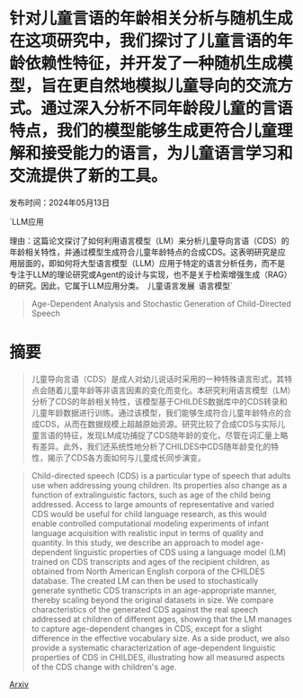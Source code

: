 # 针对儿童言语的年龄相关分析与随机生成在这项研究中，我们探讨了儿童言语的年龄依赖性特征，并开发了一种随机生成模型，旨在更自然地模拟儿童导向的交流方式。通过深入分析不同年龄段儿童的言语特点，我们的模型能够生成更符合儿童理解和接受能力的语言，为儿童语言学习和交流提供了新的工具。

发布时间：2024年05月13日

`LLM应用

理由：这篇论文探讨了如何利用语言模型（LM）来分析儿童导向言语（CDS）的年龄相关特性，并通过模型生成符合儿童年龄特点的合成CDS。这表明研究是应用层面的，即如何将大型语言模型（LLM）应用于特定的语言分析任务，而不是专注于LLM的理论研究或Agent的设计与实现，也不是关于检索增强生成（RAG）的研究。因此，它属于LLM应用分类。` `儿童语言发展` `语言模型`

> Age-Dependent Analysis and Stochastic Generation of Child-Directed Speech

# 摘要

> 儿童导向言语（CDS）是成人对幼儿说话时采用的一种特殊语言形式，其特点会随着儿童年龄等非语言因素的变化而变化。本研究利用语言模型（LM）分析了CDS的年龄相关特性，该模型基于CHILDES数据库中的CDS转录和儿童年龄数据进行训练。通过该模型，我们能够生成符合儿童年龄特点的合成CDS，从而在数据规模上超越原始资源。研究比较了合成CDS与实际儿童言语的特征，发现LM成功捕捉了CDS随年龄的变化，尽管在词汇量上略有差异。此外，我们还系统性地分析了CHILDES中CDS随年龄变化的特性，揭示了CDS各方面如何与儿童成长同步演变。

> Child-directed speech (CDS) is a particular type of speech that adults use when addressing young children. Its properties also change as a function of extralinguistic factors, such as age of the child being addressed. Access to large amounts of representative and varied CDS would be useful for child language research, as this would enable controlled computational modeling experiments of infant language acquisition with realistic input in terms of quality and quantity. In this study, we describe an approach to model age-dependent linguistic properties of CDS using a language model (LM) trained on CDS transcripts and ages of the recipient children, as obtained from North American English corpora of the CHILDES database. The created LM can then be used to stochastically generate synthetic CDS transcripts in an age-appropriate manner, thereby scaling beyond the original datasets in size. We compare characteristics of the generated CDS against the real speech addressed at children of different ages, showing that the LM manages to capture age-dependent changes in CDS, except for a slight difference in the effective vocabulary size. As a side product, we also provide a systematic characterization of age-dependent linguistic properties of CDS in CHILDES, illustrating how all measured aspects of the CDS change with children's age.

[Arxiv](https://arxiv.org/abs/2405.07700)